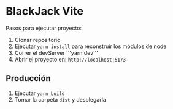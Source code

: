 # BlackJack Vite

Pasos para ejecutar proyecto:

1. Clonar repositorio
2. Ejecutar ```yarn install``` para reconstruir los módulos de node
3. Correr el devServer '''yarn dev'''
4. Abrir el proyecto en: ```http://localhost:5173```

## Producción

1. Ejecutar ```yarn build```
2. Tomar la carpeta ```dist``` y desplegarla